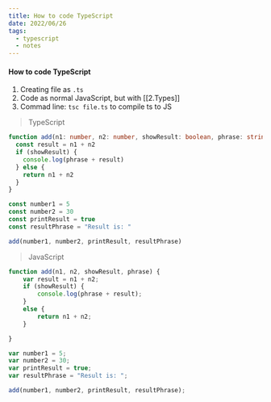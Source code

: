 ```yaml
---
title: How to code TypeScript
date: 2022/06/26
tags:
  - typescript
  - notes
---
```


#### How to code TypeScript
1. Creating file as `.ts`
2. Code as normal JavaScript, but with [[2.Types]]
3. Commad line: `tsc file.ts` to compile ts to JS

>TypeScript
```ts
function add(n1: number, n2: number, showResult: boolean, phrase: string) {
  const result = n1 + n2
  if (showResult) {
    console.log(phrase + result)
  } else {
    return n1 + n2
  }
}

const number1 = 5
const number2 = 30
const printResult = true
const resultPhrase = "Result is: "

add(number1, number2, printResult, resultPhrase)
```

> JavaScript
```js
function add(n1, n2, showResult, phrase) {
    var result = n1 + n2;
    if (showResult) {
        console.log(phrase + result);
    }
    else {
        return n1 + n2;
    }

}

var number1 = 5;
var number2 = 30;
var printResult = true;
var resultPhrase = "Result is: ";

add(number1, number2, printResult, resultPhrase);
```
